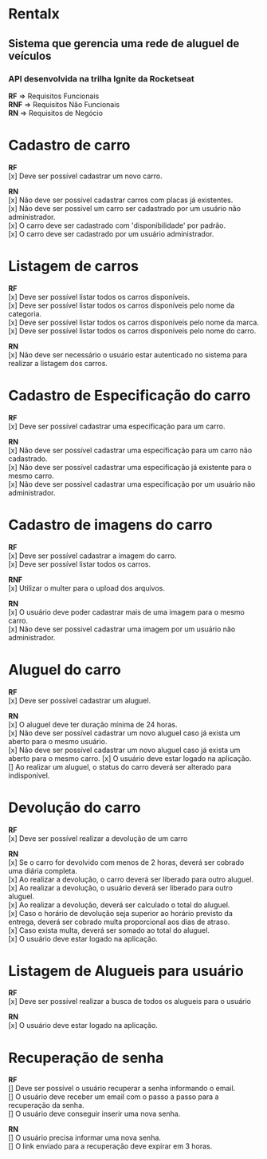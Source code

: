 # Rentalx
## Sistema que gerencia uma rede de aluguel de veículos
### API desenvolvida na trilha Ignite da Rocketseat

**RF** => Requisitos Funcionais     
**RNF** => Requisitos Não Funcionais    
**RN** => Requisitos de Negócio


# Cadastro de carro
**RF**  
[x] Deve ser possível cadastrar um novo carro.  

**RN**  
[x] Não deve ser possível cadastrar carros com placas já existentes.      
[x] Não deve ser possivel um carro ser cadastrado por um usuário não administrador.     
[x] O carro deve ser cadastrado com 'disponibilidade' por padrão.  
[x] O carro deve ser cadastrado por um usuário administrador.

# Listagem de carros
**RF**  
[x] Deve ser possível listar todos os carros disponíveis.   
[x] Deve ser possível listar todos os carros disponíveis pelo nome da categoria.    
[x] Deve ser possível listar todos os carros disponíveis pelo nome da marca.    
[x] Deve ser possível listar todos os carros disponíveis pelo nome do carro.

**RN**  
[x] Não deve ser necessário o usuário estar autenticado no sistema para realizar a listagem dos carros.

# Cadastro de Especificação do carro
**RF**  
[x] Deve ser possível cadastrar uma especificação para um carro.      

**RN**  
[x] Não deve ser possível cadastrar uma especificação para um carro não cadastrado.     
[x] Não deve ser possível cadastrar uma especificação já existente para o mesmo carro.  
[x] Não deve ser possivel cadastrar uma especificação por um usuário não administrador. 

# Cadastro de imagens do carro
**RF**  
[x] Deve ser possível cadastrar a imagem do carro.  
[x] Deve ser possível listar todos os carros.

**RNF**     
[x] Utilizar o multer para o upload dos arquivos.

**RN**  
[x] O usuário deve poder cadastrar mais de uma imagem para o mesmo carro.   
[x] Não deve ser possivel cadastrar uma imagem por um usuário não administrador.    

# Aluguel do carro
**RF**  
[x] Deve ser possível cadastrar um aluguel.

**RN**  
[x] O aluguel deve ter duração mínima de 24 horas.  
[x] Não deve ser possível cadastrar um novo aluguel caso já exista um aberto para o mesmo usuário.  
[x] Não deve ser possível cadastrar um novo aluguel caso já exista um aberto para o mesmo carro. 
[x] O usuário deve estar logado na aplicação.  
[] Ao realizar um aluguel, o status do carro deverá ser alterado para indisponível.  

# Devolução do carro 
**RF**  
[x] Deve ser possível realizar a devolução de um carro

**RN**  
[x] Se o carro for devolvido com menos de 2 horas, deverá ser cobrado uma diária completa.  
[x] Ao realizar a devolução, o carro deverá ser liberado para outro aluguel.  
[x] Ao realizar a devolução, o usuário deverá ser liberado para outro aluguel.  
[x] Ao realizar a devolução, deverá ser calculado o total do aluguel.  
[x] Caso o horário de devolução seja superior ao horário previsto da entrega, deverá ser cobrado multa proporcional aos dias de atraso.  
[x] Caso exista multa, deverá ser somado ao total do aluguel.  
[x] O usuário deve estar logado na aplicação. 

# Listagem de Alugueis para usuário 
**RF**  
[x] Deve ser possível realizar a busca de todos os alugueis para o usuário

**RN**  
[x] O usuário deve estar logado na aplicação. 

# Recuperação de senha
**RF**  
[] Deve ser possível o usuário recuperar a senha informando o email.  
[] O usuário deve receber um email com o passo a passo para a recuperação da senha.  
[] O usuário deve conseguir inserir uma nova senha.  

**RN**  
[] O usuário precisa informar uma nova senha.  
[] O link enviado para a recuperação deve expirar em 3 horas.  